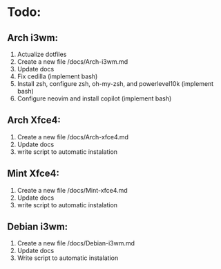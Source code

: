 # Todo:

## Arch i3wm:
1. Actualize dotfiles  
2. Create a new file /docs/Arch-i3wm.md
3. Update docs
4. Fix cedilla (implement bash)
5. Install zsh, configure zsh, oh-my-zsh, and powerlevel10k (implement bash)
6. Configure neovim and install copilot (implement bash)
    
## Arch Xfce4:
1. Create a new file /docs/Arch-xfce4.md
2. Update docs
3. write script to automatic instalation

## Mint Xfce4: 
1. Create a new file /docs/Mint-xfce4.md
2. Update docs
3. write script to automatic instalation

## Debian i3wm: 
1. Create a new file /docs/Debian-i3wm.md
2. Update docs
3. Write script to automatic instalation

